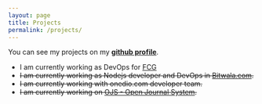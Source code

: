 ```yaml
---
layout: page
title: Projects
permalink: /projects/
---
```


You can see my projects on my **[github profile](https://github.com/{{site.github_username}})**.

- I am currently working as DevOps for [FCG](https://www.frontiercargroup.com/)
- ~~I am currently working as Nodejs developer and DevOps in [Bitwala.com](https://www.bitwala.com).~~
- ~~I am currently working with onedio.com developer team.~~
- ~~I am currently working on [OJS - Open Journal System](https://github.com/okulbilisim/ojs).~~
